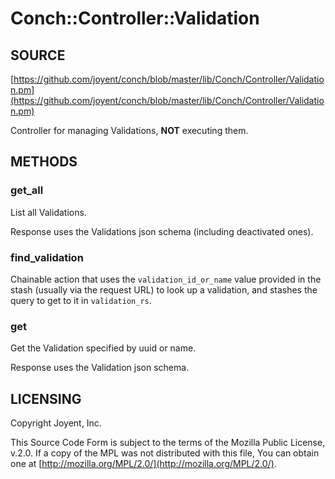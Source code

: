 # Conch::Controller::Validation

## SOURCE

[https://github.com/joyent/conch/blob/master/lib/Conch/Controller/Validation.pm](https://github.com/joyent/conch/blob/master/lib/Conch/Controller/Validation.pm)

Controller for managing Validations, **NOT** executing them.

## METHODS

### get\_all

List all Validations.

Response uses the Validations json schema (including deactivated ones).

### find\_validation

Chainable action that uses the `validation_id_or_name` value provided in the stash (usually
via the request URL) to look up a validation, and stashes the query to get to it in
`validation_rs`.

### get

Get the Validation specified by uuid or name.

Response uses the Validation json schema.

## LICENSING

Copyright Joyent, Inc.

This Source Code Form is subject to the terms of the Mozilla Public License,
v.2.0. If a copy of the MPL was not distributed with this file, You can obtain
one at [http://mozilla.org/MPL/2.0/](http://mozilla.org/MPL/2.0/).
